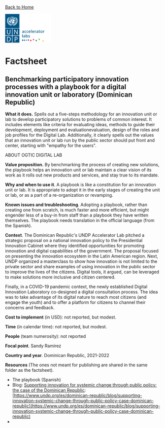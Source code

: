 [Back to Home](../../README.md)


<img src="../../public/imgs/UNDP_accelerator_labs_logo_vertical_color_RGB.png"  width="150" alt="undp_accelerator_labs_logo">

# Factsheet

## Benchmarking participatory innovation processes with a playbook for a digital innovation unit or laboratory (Dominican Republic)

**What it does.** Spells out a five-steps methodology for an innovation unit or lab to develop participatory solutions to problems of common interest. It includes elements like criteria for evaluating ideas, methods to guide their development, deployment and evaluationevaluation, design of the roles and job profiles for the Digital Lab. Additionally, it clearly spells out the values that an innovation unit or lab run by the public sector should put front and center, starting with "empathy for the users".

ABOUT OGTIC DIGITAL LAB

**Value proposition.** By benchmarking the process of creating new solutions, the playbook helps an innovation unit or lab maintain a clear vision of its work as it rolls out new products and services, and stay true to its mandate.

**Why and when to use it**. A playbook is like a constitution for an innovation unit or lab. It is appropriate to adopt it in the early stages of creating the unit or lab, or as a part of a re-organization or revamping.

**Known issues and troubleshooting**. Adopting a playbook, rather than creating one from scratch, is much faster and more efficient, but might engender less of a buy-in from staff than a playbook they have written themselves. The playbook needs translation in the official language (from the Spanish).

**Context**. The Dominican Republic's UNDP Accelerator Lab pitched a strategic proposal on a national innovation policy to the Presidential Innovation Cabinet where they identified opportunities for promoting innovation and digital capabilities of the government. The proposal focused on presenting the innovation ecosystem in the Latin American region. Next, UNDP organized a masterclass to show how innovation is not limited to the private sector and share examples of using innovation in the public sector to improve the lives of the citizens. Digital tools, it argued, can be leveraged to make solutions more inclusive and citizen centered.

Finally, in a COVID-19 pandemic context, the newly established Digital Innovation Laboratory co-designed a digital consultation process. The idea was to take advantage of its digital nature to reach most citizens (and engage the youth) and to offer a platform for citizens to channel their concerns and feedback.

**Cost to implement** (in USD): not reported, but modest.

**Time** (in calendar time): not reported, but modest.

**People** (team numerosity): not reported

**Focal point**. Sandy Ramirez

**Country and year**. Dominican Republic, 2021-2022

**Resources** (The ones not meant for publishing are shared in the same folder as the factsheet).

- The playbook (Spanish)
- Blog: [Supporting innovation for systemic change through public policy: the case of the Dominican Republic](https://www.undp.org/es/dominican-republic/blog/supporting-innovation-systemic-change-through-public-policy-case-dominican-republic): [https://www.undp.org/es/dominican-republic/blog/supporting-innovation-systemic-change-through-public-policy-case-dominican-republic](https://www.undp.org/es/dominican-republic/blog/supporting-innovation-systemic-change-through-public-policy-case-dominican-republic)
-




